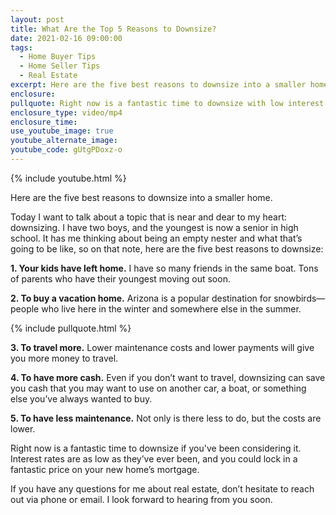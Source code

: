 ```yaml
---
layout: post
title: What Are the Top 5 Reasons to Downsize?
date: 2021-02-16 09:00:00
tags:
  - Home Buyer Tips
  - Home Seller Tips
  - Real Estate
excerpt: Here are the five best reasons to downsize into a smaller home.
enclosure:
pullquote: Right now is a fantastic time to downsize with low interest rates.
enclosure_type: video/mp4
enclosure_time:
use_youtube_image: true
youtube_alternate_image:
youtube_code: gUtgPDoxz-o
---
```


{% include youtube.html %}

Here are the five best reasons to downsize into a smaller home.

Today I want to talk about a topic that is near and dear to my heart: downsizing. I have two boys, and the youngest is now a senior in high school. It has me thinking about being an empty nester and what that’s going to be like, so on that note, here are the five best reasons to downsize:

**1\. Your kids have left home.** I have so many friends in the same boat. Tons of parents who have their youngest moving out soon.

**2\. To buy a vacation home.** Arizona is a popular destination for snowbirds—people who live here in the winter and somewhere else in the summer.

{% include pullquote.html %}

**3\. To travel more.** Lower maintenance costs and lower payments will give you more money to travel.

**4\. To have more cash.** Even if you don’t want to travel, downsizing can save you cash that you may want to use on another car, a boat, or something else you’ve always wanted to buy.

**5\. To have less maintenance.** Not only is there less to do, but the costs are lower.

Right now is a fantastic time to downsize if you've been considering it. Interest rates are as low as they’ve ever been, and you could lock in a fantastic price on your new home’s mortgage.

If you have any questions for me about real estate, don’t hesitate to reach out via phone or email. I look forward to hearing from you soon.

